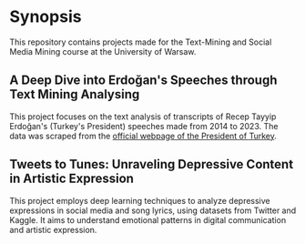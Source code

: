 # Synopsis
This repository contains projects made for the Text-Mining and Social Media Mining course at the University of Warsaw.

## A Deep Dive into Erdoğan's Speeches through Text Mining Analysing
This project focuses on the text analysis of transcripts of Recep Tayyip Erdoğan's (Turkey's President) speeches made from 2014 to 2023. The data was scraped from the [official webpage of the President of Turkey](https://www.tccb.gov.tr/receptayyiperdogan/konusmalar/).

## Tweets to Tunes: Unraveling Depressive Content in Artistic Expression
This project employs deep learning techniques to analyze depressive expressions in social media and song lyrics, using datasets from Twitter and Kaggle. It aims to understand emotional patterns in digital communication and artistic expression.






